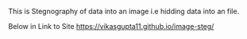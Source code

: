 This is Stegnography of data into an image i.e hidding data into an file.

Below in Link to Site
https://vikasgupta11.github.io/image-steg/
